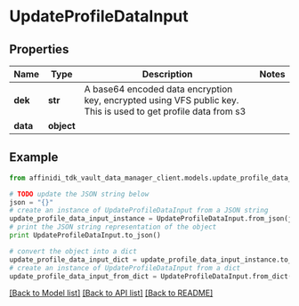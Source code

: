 # UpdateProfileDataInput

## Properties

| Name     | Type       | Description                                                                                                    | Notes |
| -------- | ---------- | -------------------------------------------------------------------------------------------------------------- | ----- |
| **dek**  | **str**    | A base64 encoded data encryption key, encrypted using VFS public key. This is used to get profile data from s3 |
| **data** | **object** |                                                                                                                |

## Example

```python
from affinidi_tdk_vault_data_manager_client.models.update_profile_data_input import UpdateProfileDataInput

# TODO update the JSON string below
json = "{}"
# create an instance of UpdateProfileDataInput from a JSON string
update_profile_data_input_instance = UpdateProfileDataInput.from_json(json)
# print the JSON string representation of the object
print UpdateProfileDataInput.to_json()

# convert the object into a dict
update_profile_data_input_dict = update_profile_data_input_instance.to_dict()
# create an instance of UpdateProfileDataInput from a dict
update_profile_data_input_from_dict = UpdateProfileDataInput.from_dict(update_profile_data_input_dict)
```

[[Back to Model list]](../README.md#documentation-for-models) [[Back to API list]](../README.md#documentation-for-api-endpoints) [[Back to README]](../README.md)
